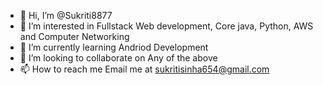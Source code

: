- 👋 Hi, I’m @Sukriti8877
- 👀 I’m interested in  Fullstack Web development, Core java, Python, AWS and Computer Networking
- 🌱 I’m currently learning Andriod Development
- 💞️ I’m looking to collaborate on Any of the above 
- 📫 How to reach me Email me at sukritisinha654@gmail.com

<!---
Sukriti8877/Sukriti8877 is a ✨ special ✨ repository because its `README.md` (this file) appears on your GitHub profile.
You can click the Preview link to take a look at your changes.
--->
